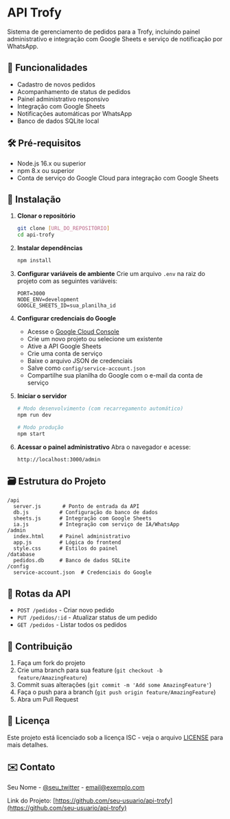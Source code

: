 # API Trofy

Sistema de gerenciamento de pedidos para a Trofy, incluindo painel administrativo e integração com Google Sheets e serviço de notificação por WhatsApp.

## 🚀 Funcionalidades

- Cadastro de novos pedidos
- Acompanhamento de status de pedidos
- Painel administrativo responsivo
- Integração com Google Sheets
- Notificações automáticas por WhatsApp
- Banco de dados SQLite local

## 🛠️ Pré-requisitos

- Node.js 16.x ou superior
- npm 8.x ou superior
- Conta de serviço do Google Cloud para integração com Google Sheets

## 🚀 Instalação

1. **Clonar o repositório**
   ```bash
   git clone [URL_DO_REPOSITÓRIO]
   cd api-trofy
   ```

2. **Instalar dependências**
   ```bash
   npm install
   ```

3. **Configurar variáveis de ambiente**
   Crie um arquivo `.env` na raiz do projeto com as seguintes variáveis:
   ```env
   PORT=3000
   NODE_ENV=development
   GOOGLE_SHEETS_ID=sua_planilha_id
   ```

4. **Configurar credenciais do Google**
   - Acesse o [Google Cloud Console](https://console.cloud.google.com/)
   - Crie um novo projeto ou selecione um existente
   - Ative a API Google Sheets
   - Crie uma conta de serviço
   - Baixe o arquivo JSON de credenciais
   - Salve como `config/service-account.json`
   - Compartilhe sua planilha do Google com o e-mail da conta de serviço

5. **Iniciar o servidor**
   ```bash
   # Modo desenvolvimento (com recarregamento automático)
   npm run dev

   # Modo produção
   npm start
   ```

6. **Acessar o painel administrativo**
   Abra o navegador e acesse:
   ```
   http://localhost:3000/admin
   ```

## 🗃️ Estrutura do Projeto

```
/api
  server.js       # Ponto de entrada da API
  db.js          # Configuração do banco de dados
  sheets.js      # Integração com Google Sheets
  ia.js          # Integração com serviço de IA/WhatsApp
/admin
  index.html     # Painel administrativo
  app.js         # Lógica do frontend
  style.css      # Estilos do painel
/database
  pedidos.db     # Banco de dados SQLite
/config
  service-account.json  # Credenciais do Google
```

## 🔄 Rotas da API

- `POST /pedidos` - Criar novo pedido
- `PUT /pedidos/:id` - Atualizar status de um pedido
- `GET /pedidos` - Listar todos os pedidos

## 🤝 Contribuição

1. Faça um fork do projeto
2. Crie uma branch para sua feature (`git checkout -b feature/AmazingFeature`)
3. Commit suas alterações (`git commit -m 'Add some AmazingFeature'`)
4. Faça o push para a branch (`git push origin feature/AmazingFeature`)
5. Abra um Pull Request

## 📄 Licença

Este projeto está licenciado sob a licença ISC - veja o arquivo [LICENSE](LICENSE) para mais detalhes.

## ✉️ Contato

Seu Nome - [@seu_twitter](https://twitter.com/seu_twitter) - email@exemplo.com

Link do Projeto: [https://github.com/seu-usuario/api-trofy](https://github.com/seu-usuario/api-trofy)
